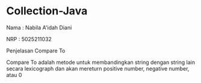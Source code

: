 # Collection-Java

Nama  : Nabila A'idah Diani

NRP   : 5025211032





Penjelasan Compare To

Compare To adalah metode untuk membandingkan string dengan string lain secara lexicograph dan akan mereturn positive number, negative number, atau 0
